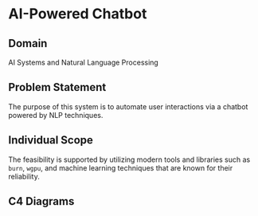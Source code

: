 # AI-Powered Chatbot

## Domain
AI Systems and Natural Language Processing

## Problem Statement
The purpose of this system is to automate user interactions via a chatbot powered by NLP techniques.

## Individual Scope
The feasibility is supported by utilizing modern tools and libraries such as `burn`, `wgpu`, and machine learning techniques that are known for their reliability.

## C4 Diagrams

